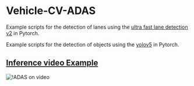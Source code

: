 # Vehicle-CV-ADAS
Example scripts for the detection of lanes using the [ultra fast lane detection v2](https://github.com/cfzd/Ultra-Fast-Lane-Detection-v2) in Pytorch.

Example scripts for the detection of objects using the [yolov5](https://github.com/ultralytics/yolov5) in Pytorch.



## [Inference video Example](https://www.youtube.com/watch?v=CHO0C1z5EWE) 
![!ADAS on video](https://github.com/jason-li-831202/Vehicle-CV-ADAS/blob/master/TrafficLaneDetector/temp/demo.gif)
